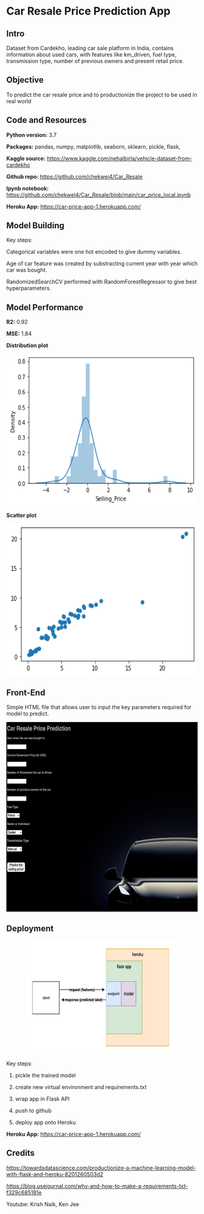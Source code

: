 # Car Resale Price Prediction App

## Intro
Dataset from Cardekho, leading car sale platform in India, contains information about used cars, with features like km_driven, fuel type, transmission type, number of previous owners and present retail price. 

## Objective 
To predict the car resale price and to productionize the project to be used in real world

## Code and Resources
**Python version:** 3.7

**Packages:** pandas, numpy, matplotlib, seaborn, sklearn, pickle, flask, 

**Kaggle source:** https://www.kaggle.com/nehalbirla/vehicle-dataset-from-cardekho

**Github repo:** https://github.com/chekwei4/Car_Resale

**Ipynb notebook:** https://github.com/chekwei4/Car_Resale/blob/main/car_price_local.ipynb

**Heroku App:** https://car-price-app-1.herokuapp.com/

## Model Building 

Key steps:

Categorical variables were one hot encoded to give dummy variables. 

Age of car feature was created by substracting current year with year which car was bought. 

RandomizedSearchCV performed with RandomForestRegressor to give best hyperparameters. 

## Model Performance 

**R2:** 0.92

**MSE:**  1.84

**Distribution plot**
<p align="center">
    <img width=500, height=400, src="./images/distplot.png">
</p>

**Scatter plot**
<p align="center">
    <img width=500, height=400, src="./images/scatterplot.png">
</p>

## Front-End
Simple HTML file that allows user to input the key parameters required for model to predict. 

<p align="center">
    <img width=600, height=500, src="./images/app.png">
</p>

## Deployment
<p align="center">
    <img width=400, height=300, src="./images/flaskheroku.png">
</p>

Key steps:

1. pickle the trained model

2. create new virtual environment and requirements.txt

3. wrap app in Flask API

4. push to github

5. deploy app onto Heroku

**Heroku App:** https://car-price-app-1.herokuapp.com/

<!-- ![flask heroku info](./images/flaskheroku.png) -->




## Credits
https://towardsdatascience.com/productionize-a-machine-learning-model-with-flask-and-heroku-8201260503d2

https://blog.usejournal.com/why-and-how-to-make-a-requirements-txt-f329c685181e

Youtube: Krish Naik, Ken Jee